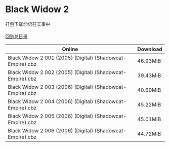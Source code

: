 # Black Widow 2

打包下载📦仍在工事中

[回到总目录](/Catalogs.md)







Online | Download
--- | ---
Black Widow 2 001 (2005) (Digital) (Shadowcat-Empire).cbz | 46.93MiB
Black Widow 2 002 (2005) (Digital) (Shadowcat-Empire).cbz | 39.43MiB
Black Widow 2 003 (2006) (Digital) (Shadowcat-Empire).cbz | 40.60MiB
Black Widow 2 004 (2006) (Digital) (Shadowcat-Empire).cbz | 45.22MiB
Black Widow 2 005 (2006) (Digital) (Shadowcat-Empire).cbz | 45.01MiB
Black Widow 2 006 (2006) (Digital) (Shadowcat-Empire).cbz | 44.72MiB